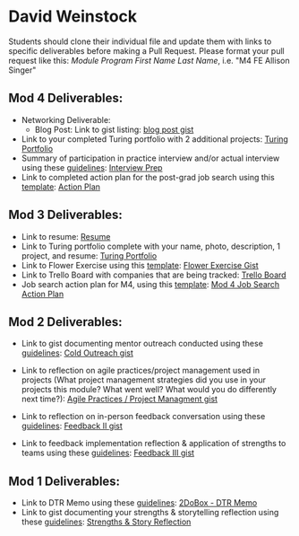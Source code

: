 # David Weinstock

Students should clone their individual file and update them with links to specific deliverables before making a Pull Request. Please format your pull request like this: *Module Program First Name Last Name*, i.e. "M4 FE Allison Singer" 

## Mod 4 Deliverables:
* Networking Deliverable:
    * Blog Post: Link to gist listing: [blog post gist](https://gist.github.com/dstock48/4bf5b603d8b7074d8232682f7b1afbea)
* Link to your completed Turing portfolio with 2 additional projects: [Turing Portfolio](https://www.turing.io/alumni/david-weinstock)
* Summary of participation in practice interview and/or actual interview using these [guidelines](https://github.com/turingschool/career-development-curriculum/blob/master/module_four/interview_practice_reflection_guidelines.md): [Interview Prep](https://gist.github.com/dstock48/3c124abb1e122c2a2138282323ec733b#file-interview-participation-md)
* Link to completed action plan for the post-grad job search using this [template](https://github.com/turingschool/career-development-curriculum/blob/master/module_four/post_grad_plan.md): [Action Plan](https://gist.github.com/dstock48/5b1ea19d59dd9e1534ac5945423063da#file-job-search-action-plan-md)

## Mod 3 Deliverables:

* Link to resume: [Resume](https://www.dropbox.com/s/osxru88x87ag0vb/David_Weinstock_Reume.pdf?dl=0) 
* Link to Turing portfolio complete with your name, photo, description, 1 project, and resume: [Turing Portfolio](https://www.turing.io/alumni/david-weinstock)
* Link to Flower Exercise using this [template](https://github.com/turingschool/career-development-curriculum/blob/master/files/Career%20Unit%20-%20The%20Flower%20Diagram.pdf): [Flower Exercise Gist](https://gist.github.com/dstock48/934064ac78dca1745314de21399a8f37#file-flower-exercise-md)
* Link to Trello Board with companies that are being tracked: [Trello Board](https://trello.com/b/h0nUC8Y0/possible-job-companies)
* Job search action plan for M4, using this [template](https://github.com/turingschool/career-development-curriculum/blob/master/module_three/mod_4_action_plan_template.md): [Mod 4 Job Search Action Plan](https://gist.github.com/dstock48/6850421d4d924d932813a951fa32cb0d#file-job-search-action-plan-md)

## Mod 2 Deliverables:
* Link to gist documenting mentor outreach conducted using these [guidelines](https://github.com/turingschool/career-development-curriculum/blob/master/module_two/cold_outreach_i_guidelines.md): [Cold Outreach gist](https://gist.github.com/dstock48/810b78f5fdc29a207ead72bc2410115f#file-cold-outreach-md)

* Link to reflection on agile practices/project management used in projects (What project management strategies did you use in your projects this module? What went well? What would you do differently next time?): [Agile Practices / Project Managment gist](https://gist.github.com/dstock48/94bf92638df0a28ae2de0c876478fc05#file-agile-practices-reflection-md)

* Link to reflection on in-person feedback conversation using these [guidelines](https://github.com/turingschool/career-development-curriculum/blob/master/module_two/feedback_conversation_reflection_guidelines.md): [Feedback II gist](https://gist.github.com/dstock48/d3ac78d5406f2e8db233d1525e3e92cc#file-in-person-feedback-conversation-reflection-md)

* Link to feedback implementation reflection & application of strengths to teams using these [guidelines](https://github.com/turingschool/career-development-curriculum/blob/master/module_two/feedback_implementation_strengths_reflection.md): [Feedback III gist](https://gist.github.com/dstock48/ac09b9befa0061199904e1c024b6d84a#file-feedback-iii-reflection-md)


## Mod 1 Deliverables:
* Link to DTR Memo using these [guidelines](https://github.com/turingschool/career-development-curriculum/blob/master/module_one/dtr_guidelines_memo.md): [2DoBox - DTR Memo](https://gist.github.com/dstock48/0ded0b721e1ae3544b5f1dcbb1218173)
* Link to gist documenting your strengths & storytelling reflection using these [guidelines](https://github.com/turingschool/career-development-curriculum/blob/master/module_one/strengths_storytelling_reflection.md): [Strengths & Story Reflection](https://gist.github.com/dstock48/33e4acc24be798c32377a570de220ce9#file-strengths-and-storytelling-reflection-md)
